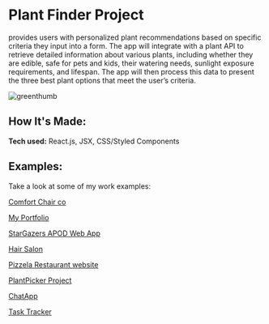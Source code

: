 # Plant Finder Project
provides users with personalized plant recommendations based on specific criteria they input into a form. The app will integrate with a plant API to retrieve detailed information about various plants, including whether they are edible, safe for pets and kids, their watering needs, sunlight exposure requirements, and lifespan. The app will then process this data to present the three best plant options that meet the user’s criteria.

![greenthumb](https://github.com/user-attachments/assets/7cdc032c-5e30-4dae-8e94-a952d720846f)

## How It's Made:

**Tech used:** React.js, JSX, CSS/Styled Components



## Examples:
Take a look at some of my work examples:

[Comfort Chair co](https://chairs-store-website.onrender.com/)

 [My Portfolio](https://adelabdulazeem.netlify.app/)

 [StarGazers APOD Web App](https://nasa-picture-every-day.netlify.app/)

 [Hair Salon](https://leviathansalon.netlify.app/)

 [Pizzela Restaurant website](https://pizza-restaurant-webdemo.netlify.app/)

 [PlantPicker Project](https://github.com/adelnasr029/PlantPicker)

 [ChatApp](https://github.com/adelnasr029/chatApp)
 
 [Task Tracker](https://github.com/adelnasr029/task-tracker)
